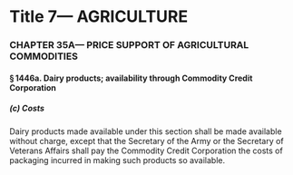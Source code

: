 
# Title 7— AGRICULTURE
### CHAPTER 35A— PRICE SUPPORT OF AGRICULTURAL COMMODITIES
#### § 1446a. Dairy products; availability through Commodity Credit Corporation
##### (c) Costs

Dairy products made available under this section shall be made available without charge, except that the Secretary of the Army or the Secretary of Veterans Affairs shall pay the Commodity Credit Corporation the costs of packaging incurred in making such products so available.
